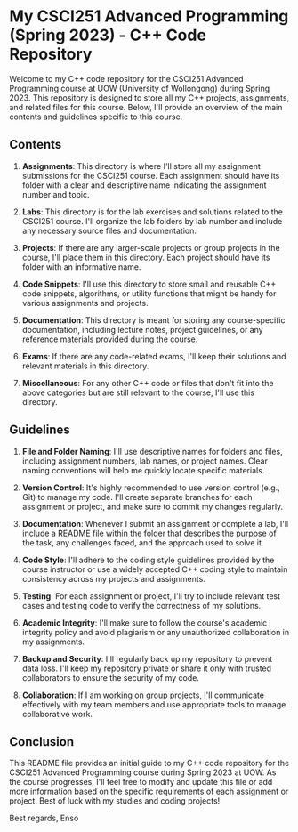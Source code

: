 # My CSCI251 Advanced Programming (Spring 2023) - C++ Code Repository

Welcome to my C++ code repository for the CSCI251 Advanced Programming course at UOW (University of Wollongong) during Spring 2023. This repository is designed to store all my C++ projects, assignments, and related files for this course. Below, I'll provide an overview of the main contents and guidelines specific to this course.

## Contents

1. **Assignments**: This directory is where I'll store all my assignment submissions for the CSCI251 course. Each assignment should have its folder with a clear and descriptive name indicating the assignment number and topic.

2. **Labs**: This directory is for the lab exercises and solutions related to the CSCI251 course. I'll organize the lab folders by lab number and include any necessary source files and documentation.

3. **Projects**: If there are any larger-scale projects or group projects in the course, I'll place them in this directory. Each project should have its folder with an informative name.

4. **Code Snippets**: I'll use this directory to store small and reusable C++ code snippets, algorithms, or utility functions that might be handy for various assignments and projects.

5. **Documentation**: This directory is meant for storing any course-specific documentation, including lecture notes, project guidelines, or any reference materials provided during the course.

6. **Exams**: If there are any code-related exams, I'll keep their solutions and relevant materials in this directory.

7. **Miscellaneous**: For any other C++ code or files that don't fit into the above categories but are still relevant to the course, I'll use this directory.

## Guidelines

1. **File and Folder Naming**: I'll use descriptive names for folders and files, including assignment numbers, lab names, or project names. Clear naming conventions will help me quickly locate specific materials.

2. **Version Control**: It's highly recommended to use version control (e.g., Git) to manage my code. I'll create separate branches for each assignment or project, and make sure to commit my changes regularly.

3. **Documentation**: Whenever I submit an assignment or complete a lab, I'll include a README file within the folder that describes the purpose of the task, any challenges faced, and the approach used to solve it.

4. **Code Style**: I'll adhere to the coding style guidelines provided by the course instructor or use a widely accepted C++ coding style to maintain consistency across my projects and assignments.

5. **Testing**: For each assignment or project, I'll try to include relevant test cases and testing code to verify the correctness of my solutions.

6. **Academic Integrity**: I'll make sure to follow the course's academic integrity policy and avoid plagiarism or any unauthorized collaboration in my assignments.

7. **Backup and Security**: I'll regularly back up my repository to prevent data loss. I'll keep my repository private or share it only with trusted collaborators to ensure the security of my code.

8. **Collaboration**: If I am working on group projects, I'll communicate effectively with my team members and use appropriate tools to manage collaborative work.

## Conclusion

This README file provides an initial guide to my C++ code repository for the CSCI251 Advanced Programming course during Spring 2023 at UOW. As the course progresses, I'll feel free to modify and update this file or add more information based on the specific requirements of each assignment or project. Best of luck with my studies and coding projects!

Best regards,
Enso
